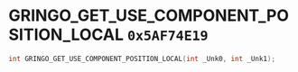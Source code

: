 # GRINGO_GET_USE_COMPONENT_POSITION_LOCAL `0x5AF74E19`

```cpp
int GRINGO_GET_USE_COMPONENT_POSITION_LOCAL(int _Unk0, int _Unk1);
```
